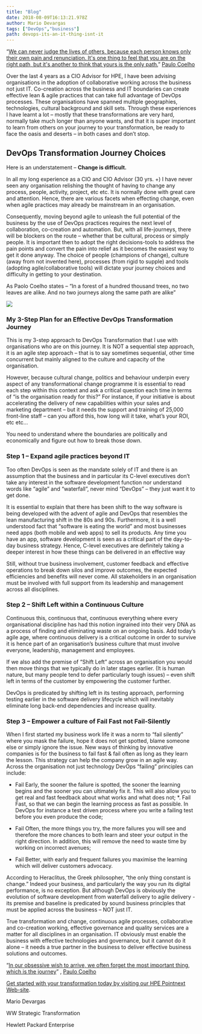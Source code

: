 ```yaml
---
title: "Blog"
date: 2018-08-09T16:13:21.978Z
author: Mario Devargas 
tags: ["DevOps","business"]
path: devops-its-an-it-thing-isnt-it
---
```

“[We can never judge the lives of others, because each person knows only their own pain and renunciation. It's one thing to feel that you are on the right path, but it's another to think that yours is the only path.](http://www.azquotes.com/quote/350077)” [Paulo Coelho](http://www.azquotes.com/author/3041-Paulo_Coelho)



Over the last 4 years as a CIO Advisor for HPE, I have been advising organisations in the adoption of collaborative working across the business not just IT.  Co-creation across the business and IT boundaries can create effective lean & agile practices that can take full advantage of DevOps processes. These organisations have spanned multiple geographies, technologies, cultural background and skill sets.  Through these experiences I have learnt a lot – mostly that these transformations are very hard, normally take much longer than anyone wants, and that it is super important to learn from others on your journey to your transformation, be ready to face the oasis and deserts – in both cases and don’t stop.



## DevOps Transformation Journey Choices



Here is an understatement – **Change is difficult.**



In all my long experience as a CIO and CIO Advisor (30 yrs. +) I have never seen any organisation relishing the thought of having to change any process, people, activity, project, etc etc.  It is normally done with great care and attention.  Hence, there are various facets when effecting change, even when agile practices may already be mainstream in an organisation.



Consequently, moving beyond agile to unleash the full potential of the business by the use of DevOps practices requires the next level of collaboration, co-creation and automation. But, with all life-journeys, there will be blockers on the route – whether that be cultural, process or simply people. It is important then to adopt the right decisions-tools to address the pain points and convert the pain into relief as it becomes the easiest way to get it done anyway.  The choice of people (champions of change), culture (away from not invented here), processes (from rigid to supple) and tools (adopting agile/collaborative tools) will dictate your journey choices and difficulty in getting to your destination. 



 As Paolo Coelho states – “In a forest of a hundred thousand trees, no two leaves are alike. And no two journeys along the same path are alike”

![](https://hpe-developer.8ar.ms/uploads/media/2018/8/hpe20180226034_800_0_72_rgb-1533835764985.jpg)

### My 3-Step Plan for an Effective DevOps Transformation Journey



This is my 3-step approach to DevOps Transformation that I use with organisations who are on this journey. It is NOT a sequential step approach, it is an agile step approach – that is to say sometimes sequential, other time concurrent but mainly aligned to the culture and capacity of the organisation.



However, because cultural change, politics and behaviour underpin every aspect of any transformational change programme it is essential to read each step within this context and ask a critical question each time in terms of “is the organisation ready for this?”  For instance, if your initiative is about accelerating the delivery of new capabilities within your sales and marketing department – but it needs the support and training of 25,000 front-line staff – can you afford this, how long will it take, what’s your ROI, etc etc…



You need to understand where the boundaries are politically and economically and figure out how to break those down.


### Step 1 – Expand agile practices beyond IT


Too often DevOps is seen as the mandate solely of IT and there is an assumption that the business and in particular its C-level executives don’t take any interest in the software development function nor understand words like “agile” and “waterfall”, never mind “DevOps” – they just want it to get done.


It is essential to explain that there has been shift to the way software is being developed with the advent of agile and DevOps that resembles the lean manufacturing shift in the 80s and 90s. Furthermore, it is a well understood fact that “software is eating the world” and most businesses need apps (both mobile and web apps) to sell its products. Any time you have an app, software development is seen as a critical part of the day-to-day business strategy. Hence, C-level executives are definitely taking a deeper interest in how these things can be delivered in an effective way


Still, without true business involvement, customer feedback and effective operations to break down silos and improve outcomes, the expected efficiencies and benefits will never come.  All stakeholders in an organisation must be involved with full support from its leadership and management across all disciplines.

### Step 2 – Shift Left within a Continuous Culture

Continuous this, continuous that, continuous everything where every organisational discipline has had this notion ingrained into their very DNA as a process of finding and eliminating waste on an ongoing basis. Add today’s agile age, where continuous delivery is a critical outcome in order to survive it is hence part of an organisation’s business culture that must involve everyone, leadership, management and employees. 


If we also add the premise of “Shift Left” across an organisation you would then move things that we typically do in later stages earlier. (It is human nature, but many people tend to defer particularly tough issues) – even shift left in terms of the customer by empowering the customer further.


DevOps is predicated by shifting left in its testing approach, performing testing earlier in the software delivery lifecycle which will inevitably eliminate long back-end dependencies and increase quality.


### Step 3 – Empower a culture of Fail Fast not Fail-Silently


When I first started my business work life it was a norm to “fail silently” where you mask the failure, hope it does not get spotted, blame someone else or simply ignore the issue. New ways of thinking by innovative companies is for the business to fail fast & fail often as long as they learn the lesson. This strategy can help the company grow in an agile way.  Across the organisation not just technology DevOps “failing” principles can include:


*  Fail Early, the sooner the failure is spotted, the sooner the learning begins and the sooner you can ultimately fix it. This will also allow you to get real and fast feedback about what works and what does not;
*.  Fail Fast, so that we can begin the learning process as fast as possible. In DevOps for instance a test driven process where you write a failing test before you even produce the code;

*  Fail Often, the more things you try, the more failures you will see and therefore the more chances to both learn and steer your output in the right direction. In addition, this will remove the need to waste time by working on incorrect avenues;
* Fail Better, with early and frequent failures you maximise the learning which will deliver customers advocacy.

According to Heraclitus, the Greek philosopher, “the only thing constant is change.” Indeed your business, and particularly the way you run its digital performance, is no exception.  But although DevOps is obviously the evolution of software development from waterfall delivery to agile delivery - its premise and baseline is predicated by sound business principles that must be applied across the business – NOT just IT. 


True transformation and change, continuous agile processes, collaborative and co-creation working, effective governance and quality services are a matter for all disciplines in an organisation. IT obviously must enable the business with effective technologies and governance, but it cannot do it alone – it needs a true partner in the business to deliver effective business solutions and outcomes.


“[In our obsessive wish to arrive, we often forget the most important thing, which is the journey](https://quotesia.com/paulo-coelho-quote/908683)” , [Paulo Coelho](https://quotesia.com/paulo-coelho-quotes)



[Get started with your transformation today by visiting our HPE Pointnext Web-site](https://www.hpe.com/us/en/services.html).



Mario Devargas

WW Strategic Transformation

Hewlett Packard Enterprise